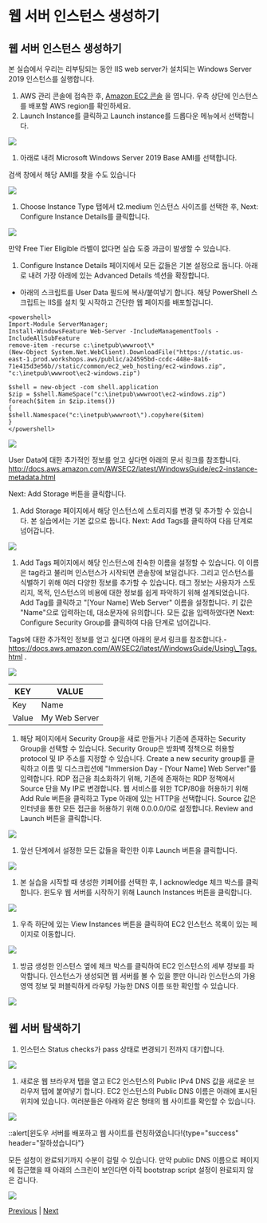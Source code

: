 # 웹 서버 인스턴스 생성하기

## 웹 서버 인스턴스 생성하기

본 실습에서 우리는 리부팅되는 동안 IIS web server가 설치되는 Windows Server 2019 인스턴스를 실행합니다.

1. AWS 관리 콘솔에 접속한 후, [Amazon EC2 콘솔](https://console.aws.amazon.com/ec2) 을 엽니다. 우측 상단에 인스턴스를 배포할 AWS region를 확인하세요.
2. Launch Instance를 클릭하고 Launch instance를 드롭다운 메뉴에서 선택합니다.

![](../../../../../images/ec2-dashboard-launch-instance.png)

1. 아래로 내려 Microsoft Windows Server 2019 Base AMI를 선택합니다.

검색 창에서 해당 AMI를 찾을 수도 있습니다

![](../../../../../images/windows-ami.png)

1. Choose Instance Type 탭에서 t2.medium 인스턴스 사이즈를 선택한 후, Next: Configure Instance Details를 클릭합니다.

![](../../../../../images/instance-type.png)

만약 Free Tier Eligible 라벨이 없다면 실습 도중 과금이 발생할 수 있습니다.

1. Configure Instance Details 페이지에서 모든 값들은 기본 설정으로 둡니다. 아래로 내려 가장 아래에 있는 Advanced Details 섹션을 확장합니다.

* 아래의 스크립트를 User Data 필드에 복사/붙여넣기 합니다. 해당 PowerShell 스크립트는 IIS를 설치 및 시작하고 간단한 웹 페이지를 배포할겁니다.

```
<powershell>
Import-Module ServerManager;
Install-WindowsFeature Web-Server -IncludeManagementTools -IncludeAllSubFeature
remove-item -recurse c:\inetpub\wwwroot\*
(New-Object System.Net.WebClient).DownloadFile("https://static.us-east-1.prod.workshops.aws/public/a24595bd-ccdc-448e-8a16-71e415d3e56b//static/common/ec2_web_hosting/ec2-windows.zip", "c:\inetpub\wwwroot\ec2-windows.zip")

$shell = new-object -com shell.application
$zip = $shell.NameSpace("c:\inetpub\wwwroot\ec2-windows.zip")
foreach($item in $zip.items())
{
$shell.Namespace("c:\inetpub\wwwroot\").copyhere($item)
}
</powershell>
```

![](../../../../../images/advanced-details.png)

User Data에 대한 추가적인 정보를 얻고 싶다면 아래의 문서 링크를 참조합니다. http://docs.aws.amazon.com/AWSEC2/latest/WindowsGuide/ec2-instance-metadata.html

Next: Add Storage 버튼을 클릭합니다.

1. Add Storage 페이지에서 해당 인스턴스에 스토리지를 변경 및 추가할 수 있습니다. 본 실습에서는 기본 값으로 둡니다. Next: Add Tags를 클릭하여 다음 단계로 넘어갑니다.

![](../../../../../images/add-storage.png)

1. Add Tags 페이지에서 해당 인스턴스에 친숙한 이름을 설정할 수 있습니다. 이 이름은 tag라고 불리며 인스턴스가 시작되면 콘솔창에 보일겁니다. 그리고 인스턴스를 식별하기 위해 여러 다양한 정보를 추가할 수 있습니다. 태그 정보는 사용자가 스토리지, 목적, 인스턴스의 비용에 대한 정보를 쉽게 파악하기 위해 설계되었습니다. Add Tag를 클릭하고 "\[Your Name] Web Server" 이름을 설정합니다. 키 값은 "Name"으로 입력하는데, 대소문자에 유의합니다. 모든 값을 입력하였다면 Next: Configure Security Group를 클릭하여 다음 단계로 넘어갑니다.

Tags에 대한 추가적인 정보를 얻고 싶다면 아래의 문서 링크를 참조합니다.- https://docs.aws.amazon.com/AWSEC2/latest/WindowsGuide/Using\_Tags.html .

![](../../../../../images/add-tags.png)

| KEY   | VALUE         |
| ----- | ------------- |
| Key   | Name          |
| Value | My Web Server |

1. 해당 페이지에서 Security Group을 새로 만들거나 기존에 존재하는 Security Group을 선택할 수 있습니다. Security Group은 방화벽 정책으로 허용할 protocol 및 IP 주소를 지정할 수 있습니다. Create a new security group를 클릭하고 이름 및 디스크립션에 "Immersion Day - \[Your Name] Web Server"를 입력합니다. RDP 접근을 최소화하기 위해, 기존에 존재하는 RDP 정책에서 Source 단을 My IP로 변경합니다. 웹 서비스를 위한 TCP/80을 허용하기 위해 Add Rule 버튼을 클릭하고 Type 아래에 있는 HTTP을 선택합니다. Source 값은 인터넷을 통한 모든 접근을 허용하기 위해 0.0.0.0/0로 설정합니다. Review and Launch 버튼을 클릭합니다.

![](../../../../../images/security-group.png)

1. 앞선 단계에서 설정한 모든 값들을 확인한 이후 Launch 버튼을 클릭합니다.

![](../../../../../images/review-launch.png)

1. 본 실습을 시작할 때 생성한 키페어를 선택한 후, I acknowledge 체크 박스를 클릭합니다. 윈도우 웹 서버를 시작하기 위해 Launch Instances 버튼을 클릭합니다.

![](../../../../../images/select-keypair.png)

1. 우측 하단에 있는 View Instances 버튼을 클릭하여 EC2 인스턴스 목록이 있는 페이지로 이동합니다.

![](../../../../../images/view-instances.png)

1. 방금 생성한 인스턴스 옆에 체크 박스를 클릭하여 EC2 인스턴스의 세부 정보를 파악합니다. 인스턴스가 생성되면 웹 서버를 볼 수 있을 뿐만 아니라 인스턴스의 가용 영역 정보 및 퍼블릭하게 라우팅 가능한 DNS 이름 또한 확인할 수 있습니다.

![](../../../../../images/instances.png)

## 웹 서버 탐색하기

1. 인스턴스 Status checks가 pass 상태로 변경되기 전까지 대기합니다.

![](../../../../../images/status-checks-passed.png)

1. 새로운 웹 브라우저 탭을 열고 EC2 인스턴스의 Public IPv4 DNS 값을 새로운 브라우저 탭에 붙여넣기 합니다. EC2 인스턴스의 Public DNS 이름은 아래에 표시된 위치에 있습니다. 여러분들은 아래와 같은 형태의 웹 사이트를 확인할 수 있습니다.

![](../../../../../images/website.png)

::alert\[윈도우 서버를 배포하고 웹 사이트를 런칭하였습니다!{type="success" header="잘하셨습니다"}

모든 설청이 완료되기까지 수분이 걸릴 수 있습니다. 만약 public DNS 이름으로 페이지에 접근했을 때 아래의 스크린이 보인다면 아직 bootstrap script 설정이 완료되지 않은 겁니다.

![](../../../../../images/iis-default.png)

[Previous](1-ec2.md) | [Next](3-ec2.md)

